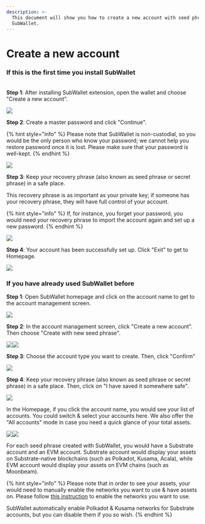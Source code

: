 ```yaml
---
description: >-
  This document will show you how to create a new account with seed phrase on
  SubWallet.
---
```


# Create a new account

### If this is the first time you install SubWallet

\
**Step 1**: After installing SubWallet extension, open the wallet and choose "Create a new account".

![](<../../.gitbook/assets/image (13) (1) (1) (1).png>)

**Step 2**: Create a master password and click "Continue".

{% hint style="info" %}
Please note that SubWallet is non-custodial, so you would be the only person who know your password; we cannot help you restore password once it is lost. Please make sure that your password is well-kept.
{% endhint %}

![](<../../.gitbook/assets/image (14) (1) (1) (1).png>)

**Step 3**: Keep your recovery phrase (also known as seed phrase or secret phrase) in a safe place.&#x20;

This recovery phrase is as important as your private key; if someone has your recovery phrase, they will have full control of your account.&#x20;

{% hint style="info" %}
If, for instance, you forget your password, you would need your recovery phrase to import the account again and set up a new password.
{% endhint %}

![](<../../.gitbook/assets/image (132) (1) (1).png>)

**Step 4**: Your account has been successfully set up. Click "Exit" to get to Homepage.

![](<../../.gitbook/assets/image (16) (1) (2) (1).png>)

### If you have already used SubWallet before

**Step 1**: Open SubWallet homepage and click on the account name to get to the account management screen.

![](<../../.gitbook/assets/image (93) (1) (1).png>)

**Step 2**: In the account management screen, click "Create a new account". Then choose "Create with new seed phrase".

![](<../../.gitbook/assets/image (92) (1) (1).png>)![](<../../.gitbook/assets/image (7) (1) (1) (1) (1) (1).png>)

**Step 3**: Choose the account type you want to create. Then, click  "Confirm"

![](<../../.gitbook/assets/image (94) (1) (1).png>)



&#x20;**Step 4**: Keep your recovery phrase (also known as seed phrase or secret phrase) in a safe place. Then, click on "I have saved it somewhere safe".

![](<../../.gitbook/assets/image (133) (1) (1).png>)

In the Homepage, if you click the account name, you would see your list of accounts. You could switch & select your accounts here. We also offer the "All accounts" mode in case you need a quick glance of your total assets.&#x20;

![](<../../.gitbook/assets/image (95) (1) (1).png>)![](<../../.gitbook/assets/image (1) (1) (1) (1) (1).png>)

For each seed phrase created with SubWallet, you would have a Substrate account and an EVM account. Substrate account would display your assets on Substrate-native blockchains (such as Polkadot, Kusama, Acala), while EVM account would display your assets on EVM chains (such as Moonbeam).&#x20;

{% hint style="info" %}
Please note that in order to see your assets, your would need to manually enable the networks you want to use & have assets on. Please follow [this instruction](../customize-your-networks.md) to enable the networks you want to use.

SubWallet automatically enable Polkadot & Kusama networks for Substrate accounts, but you can disable them if you so wish.&#x20;
{% endhint %}

